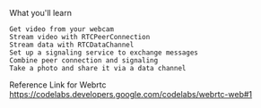 
What you'll learn

    Get video from your webcam
    Stream video with RTCPeerConnection
    Stream data with RTCDataChannel
    Set up a signaling service to exchange messages
    Combine peer connection and signaling
    Take a photo and share it via a data channel


Reference Link for Webrtc
https://codelabs.developers.google.com/codelabs/webrtc-web#1
